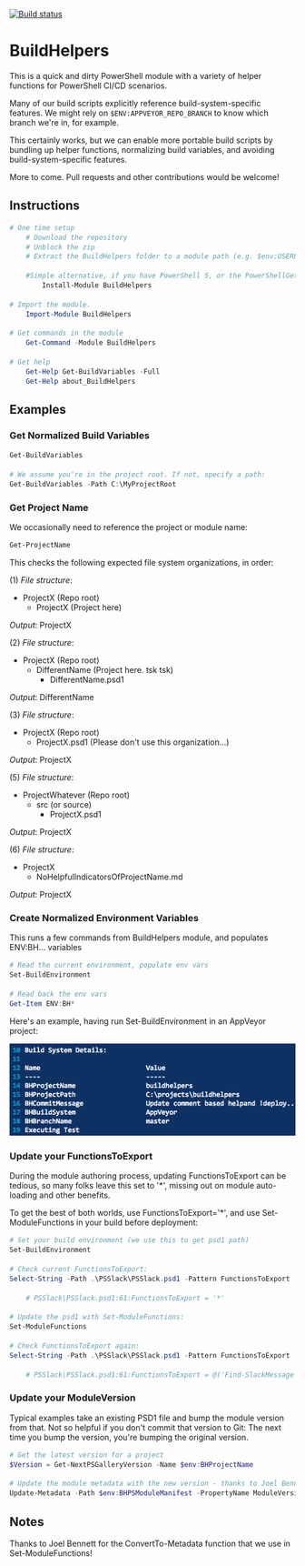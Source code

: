 [![Build status](https://ci.appveyor.com/api/projects/status/joxudd6qrahtr802?svg=true)](https://ci.appveyor.com/project/RamblingCookieMonster/buildhelpers)

BuildHelpers
==============

This is a quick and dirty PowerShell module with a variety of helper functions for PowerShell CI/CD scenarios.

Many of our build scripts explicitly reference build-system-specific features.  We might rely on `$ENV:APPVEYOR_REPO_BRANCH` to know which branch we're in, for example.

This certainly works, but we can enable more portable build scripts by bundling up helper functions, normalizing build variables, and avoiding build-system-specific features.

More to come.  Pull requests and other contributions would be welcome!

## Instructions

```powershell
# One time setup
    # Download the repository
    # Unblock the zip
    # Extract the BuildHelpers folder to a module path (e.g. $env:USERPROFILE\Documents\WindowsPowerShell\Modules\)

    #Simple alternative, if you have PowerShell 5, or the PowerShellGet module:
        Install-Module BuildHelpers

# Import the module.
    Import-Module BuildHelpers

# Get commands in the module
    Get-Command -Module BuildHelpers

# Get help
    Get-Help Get-BuildVariables -Full
    Get-Help about_BuildHelpers
```

## Examples

### Get Normalized Build Variables

```powershell
Get-BuildVariables

# We assume you're in the project root. If not, specify a path:
Get-BuildVariables -Path C:\MyProjectRoot
```

### Get Project Name

We occasionally need to reference the project or module name:

```powershell
Get-ProjectName
```

This checks the following expected file system organizations, in order:

(1) *File structure*:

* ProjectX (Repo root)
  * ProjectX (Project here)

*Output*: ProjectX

(2) *File structure*:

* ProjectX (Repo root)
  * DifferentName (Project here. tsk tsk)
    * DifferentName.psd1

*Output*: DifferentName

(3) *File structure*:

* ProjectX (Repo root)
  * ProjectX.psd1 (Please don't use this organization...)

*Output*: ProjectX

(5) *File structure*:

* ProjectWhatever (Repo root)
  * src (or source)
    * ProjectX.psd1

*Output*: ProjectX

(6) *File structure*:

* ProjectX
  * NoHelpfulIndicatorsOfProjectName.md

*Output*: ProjectX

### Create Normalized Environment Variables

This runs a few commands from BuildHelpers module, and populates ENV:BH... variables

```powershell
# Read the current environment, populate env vars
Set-BuildEnvironment

# Read back the env vars
Get-Item ENV:BH*
```

Here's an example, having run Set-BuildEnvironment in an AppVeyor project:

[![AppVeyor Example](/Media/AppVeyor.png)](https://ci.appveyor.com/project/RamblingCookieMonster/psdepend/build/1.0.91)

### Update your FunctionsToExport

During the module authoring process, updating FunctionsToExport can be tedious, so many folks leave this set to '*', missing out on module auto-loading and other benefits.

To get the best of both worlds, use FunctionsToExport='*', and use Set-ModuleFunctions in your build before deployment:

```powershell
# Set your build environment (we use this to get psd1 path)
Set-BuildEnvironment

# Check current FunctionsToExport:
Select-String -Path .\PSSlack\PSSlack.psd1 -Pattern FunctionsToExport

    # PSSlack\PSSlack.psd1:61:FunctionsToExport = '*'

# Update the psd1 with Set-ModuleFunctions:
Set-ModuleFunctions

# Check FunctionsToExport again:
Select-String -Path .\PSSlack\PSSlack.psd1 -Pattern FunctionsToExport

    # PSSlack\PSSlack.psd1:61:FunctionsToExport = @('Find-SlackMessage','Get-PSSlackConfig','Get-SlackChannel','Get-SlackHistory','Get-SlackUser','New-SlackField','New-SlackMessage','New-SlackMessageAttachment','Send-SlackApi','Send-SlackFile','Send-SlackMessage','Set-PSSlackConfig')
```

### Update your ModuleVersion

Typical examples take an existing PSD1 file and bump the module version from that.  Not so helpful if you don't commit that version to Git: The next time you bump the version, you're bumping the original version.

```powershell
# Get the latest version for a project
$Version = Get-NextPSGalleryVersion -Name $env:BHProjectName

# Update the module metadata with the new version - thanks to Joel Bennett for this function!
Update-Metadata -Path $env:BHPSModuleManifest -PropertyName ModuleVersion -Value $Version
```

## Notes

Thanks to Joel Bennett for the ConvertTo-Metadata function that we use in Set-ModuleFunctions!